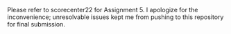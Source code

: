 Please refer to scorecenter22 for Assignment 5. I apologize for the inconvenience; unresolvable issues
kept me from pushing to this repository for final submission.

